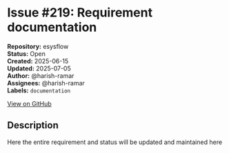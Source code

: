 # Issue #219: Requirement documentation

**Repository:** esysflow  
**Status:** Open  
**Created:** 2025-06-15  
**Updated:** 2025-07-05  
**Author:** @harish-ramar  
**Assignees:** @harish-ramar  
**Labels:** `documentation`  

[View on GitHub](https://github.com/Simtestlab/esysflow/issues/219)

## Description

Here the entire requirement and status will be updated and maintained here